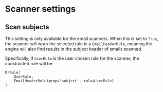 # Scanner settings

## Scan subjects

This setting is only available for the email scanners.
When this is set to `True`, the scanner will wrap the selected rule in a `EmailHeaderRule`, meaning the engine will also find results in the subject header of emails scanned.

Specifically, if `UserRule` is the user chosen rule for the scanner, the constructed rule will be:

```
OrRule(
    UserRule,
    EmailHeaderRule(prop='subject', rule=UserRule)
)
```
